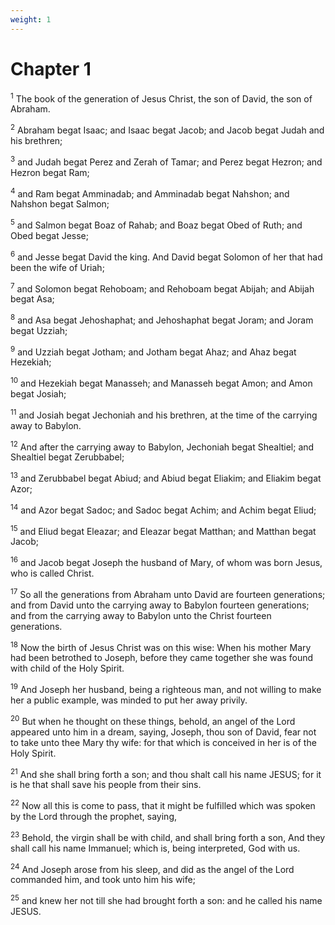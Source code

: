 ```yaml
---
weight: 1
---
```


# Chapter 1

<sup>1</sup> The book of the generation of Jesus Christ, the son of David, the son of Abraham. 

<sup>2</sup> Abraham begat Isaac; and Isaac begat Jacob; and Jacob begat Judah and his brethren; 

<sup>3</sup> and Judah begat Perez and Zerah of Tamar; and Perez begat Hezron; and Hezron begat Ram; 

<sup>4</sup> and Ram begat Amminadab; and Amminadab begat Nahshon; and Nahshon begat Salmon; 

<sup>5</sup> and Salmon begat Boaz of Rahab; and Boaz begat Obed of Ruth; and Obed begat Jesse; 

<sup>6</sup> and Jesse begat David the king. And David begat Solomon of her that had been the wife of Uriah; 

<sup>7</sup> and Solomon begat Rehoboam; and Rehoboam begat Abijah; and Abijah begat Asa; 

<sup>8</sup> and Asa begat Jehoshaphat; and Jehoshaphat begat Joram; and Joram begat Uzziah; 

<sup>9</sup> and Uzziah begat Jotham; and Jotham begat Ahaz; and Ahaz begat Hezekiah; 

<sup>10</sup> and Hezekiah begat Manasseh; and Manasseh begat Amon; and Amon begat Josiah; 

<sup>11</sup> and Josiah begat Jechoniah and his brethren, at the time of the carrying away to Babylon. 

<sup>12</sup> And after the carrying away to Babylon, Jechoniah begat Shealtiel; and Shealtiel begat Zerubbabel; 

<sup>13</sup> and Zerubbabel begat Abiud; and Abiud begat Eliakim; and Eliakim begat Azor; 

<sup>14</sup> and Azor begat Sadoc; and Sadoc begat Achim; and Achim begat Eliud; 

<sup>15</sup> and Eliud begat Eleazar; and Eleazar begat Matthan; and Matthan begat Jacob; 

<sup>16</sup> and Jacob begat Joseph the husband of Mary, of whom was born Jesus, who is called Christ. 

<sup>17</sup> So all the generations from Abraham unto David are fourteen generations; and from David unto the carrying away to Babylon fourteen generations; and from the carrying away to Babylon unto the Christ fourteen generations. 

<sup>18</sup> Now the birth of Jesus Christ was on this wise: When his mother Mary had been betrothed to Joseph, before they came together she was found with child of the Holy Spirit. 

<sup>19</sup> And Joseph her husband, being a righteous man, and not willing to make her a public example, was minded to put her away privily. 

<sup>20</sup> But when he thought on these things, behold, an angel of the Lord appeared unto him in a dream, saying, Joseph, thou son of David, fear not to take unto thee Mary thy wife: for that which is conceived in her is of the Holy Spirit. 

<sup>21</sup> And she shall bring forth a son; and thou shalt call his name JESUS; for it is he that shall save his people from their sins. 

<sup>22</sup> Now all this is come to pass, that it might be fulfilled which was spoken by the Lord through the prophet, saying, 

<sup>23</sup> Behold, the virgin shall be with child, and shall bring forth a son, And they shall call his name Immanuel; which is, being interpreted, God with us. 

<sup>24</sup> And Joseph arose from his sleep, and did as the angel of the Lord commanded him, and took unto him his wife; 

<sup>25</sup> and knew her not till she had brought forth a son: and he called his name JESUS. 


